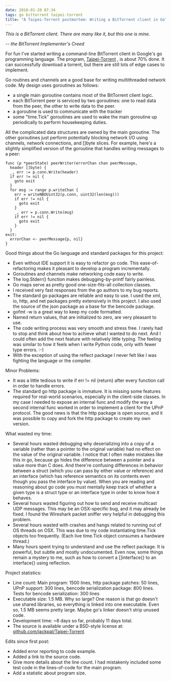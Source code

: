 ```yaml
---
date: 2010-01-20 07:34
tags: go bittorrent taipei-torrent
title: "A Taipei-Torrent postmortem: Writing a BitTorrent client in Go"
---
```


_This is a BitTorrent client. There are many like it, but this one is mine._

 _\-- the BitTorrent Implementer's Creed_

For fun I've started writing a command-line BitTorrent client in Google's go
programming language. The program, [Taipei-Torrent](http://github.com/jackpal/Taipei-Torrent) ,
is about 70% done. It can successfully download a torrent,
but there are still lots of edge cases to implement.

Go routines and channels are a good base for writing multithreaded network
code. My design uses goroutines as follows:

* a single main goroutine contains most of the BitTorrent client logic.
* each BitTorrent peer is serviced by two goroutines: one to read data from the peer, the other to write data to the peer.
* a goroutine is used to communicate with the tracker
* some "time.Tick" goroutines are used to wake the main goroutine up periodically to perform housekeeping duties.

All the complicated data structures are owned by the main goroutine. The other
goroutines just perform potentially blocking network I/O using channels,
network connections, and []byte slices. For example, here's a slightly
simplified version of the goroutine that handles writing messages to a peer:

```
func (p *peerState) peerWriter(errorChan chan peerMessage,
  header []byte) {
  _, err := p.conn.Write(header)
  if err != nil {
    goto exit
  }
  for msg := range p.writeChan {
    err = writeNBOUint32(p.conn, uint32(len(msg)))
    if err != nil {
      goto exit
    }
    _, err = p.conn.Write(msg)
    if err != nil {
      goto exit
    }
  }
exit:
  errorChan <- peerMessage{p, nil}
}
```

Good things about the Go language and standard packages for this project:

* Even without IDE support it is easy to refactor go code. This ease-of-refactoring makes it pleasant to develop a program incrementally.
* Goroutines and channels make networking code easy to write.
* The log.Stderr() function makes debugging-by-printf fairly painless.
* Go maps serve as pretty good one-size-fits-all collection classes.
* I received very fast responses from the go authors to my bug reports.
* The standard go packages are reliable and easy to use. I used the xml, io, http, and net packages pretty extensively in this project. I also used the source of the json package as a base for the bencode package.
* gofmt -w is a great way to keep my code formatted.
* Named return values, that are initialized to zero, are very pleasant to use.
* The code writing process was very smooth and stress free. I rarely had to stop and think about how to achieve what I wanted to do next. And I could often add the next feature with relatively little typing. The feeling was similar to how it feels when I write Python code, only with fewer type errors. :-)
* With the exception of using the reflect package I never felt like I was fighting the language or the compiler.

Minor Problems:

* It was a little tedious to write if err != nil {return} after every function call in order to handle errors.
* The standard go http package is immature. It is missing some features required for real-world scenarios, especially in the client-side classes. In my case I needed to expose an internal func and modify the way a second internal func worked in order to implement a client for the UPnP protocol. The good news is that the http package is open source, and it was possible to copy and fork the http package to create my own version.

What wasted my time:

* Several hours wasted debugging why deserializing into a copy of a variable (rather than a pointer to the original variable) had no effect on the value of the original variable. I notice that I often make mistakes like this in go, because go hides the difference between a pointer and a value more than C does. And there're confusing differences in behavior between a struct (which you can pass by either value or reference) and an interface (which has reference semantics on its contents even though you pass the interface by value). When you are reading and reasoning about go code you must mentally keep track of whether a given type is a struct type or an interface type in order to know how it behaves.
* Several hours wasted figuring out how to send and receive multicast UDP messages. This may be an OSX-specific bug, and it may already be fixed. I found the Wireshark packet sniffer very helpful in debugging this problem.
* Several hours wasted with crashes and hangs related to running out of OS threads on OSX. This was due to my code instantiating time.Tick objects too frequently. (Each live time.Tick object consumes a hardware thread.)
* Many hours spent trying to understand and use the reflect package. It is powerful, but subtle and mostly undocumented. Even now, some things remain a mystery to me, such as how to convert a []interface{} to an interface{} using reflection.

Project statistics:

* Line count: Main program: 1500 lines, http package patches: 50 lines, UPnP support: 300 lines, bencode serialization package: 800 lines. Tests for bencode serialization: 300 lines
* Executable size: 1.5 MB. Why so large? One reason is that go doesn't use shared libraries, so everything is linked into one executable. Even so, 1.5 MB seems pretty large. Maybe go's linker doesn't strip unused code.
* Development time: ~8 days so far, probably 11 days total.
* The source is available under a BSD-style license at: [github.com/jackpal/Taipei-Torrent](https://github.com/jackpal/Taipei-Torrent)

Edits since first post:

* Added error reporting to code example.
* Added a link to the source code.
* Give more details about the line count. I had mistakenly included some test code in the lines-of-code for the main program.
* Add a statistic about program size.
